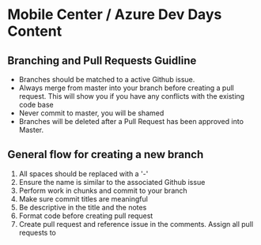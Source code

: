 # Mobile Center / Azure Dev Days Content

## Branching and Pull Requests Guidline

* Branches should be matched to a active Github issue.
* Always merge from master into your branch before creating a pull request. This will show you if you have any conflicts with the existing code base
* Never commit to master, you will be shamed
* Branches will be deleted after a Pull Request has been approved into Master.

## General flow for creating a new branch
1. All spaces should be replaced with a '-'
2. Ensure the name is similar to the associated Github issue
3. Perform work in chunks and commit to your branch
4. Make sure commit titles are meaningful
5. Be descriptive in the title and the notes
6. Format code before creating pull request
7. Create pull request and reference issue in the comments. Assign all pull requests to 
